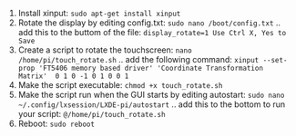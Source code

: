 1. Install xinput:
`sudo apt-get install xinput`
2. Rotate the display by editing config.txt:
`sudo nano /boot/config.txt`
.. add this to the buttom of the file:
`display_rotate=1 Use Ctrl X, Yes to Save`
3. Create a script to rotate the touchscreen:
`nano /home/pi/touch_rotate.sh`
.. add the following command:
`xinput --set-prop 'FT5406 memory based driver' 'Coordinate Transformation Matrix'  0 1 0 -1 0 1 0 0 1`
4. Make the script executable:
`chmod +x touch_rotate.sh`
5. Make the script run when the GUI starts by editing autostart:
`sudo nano ~/.config/lxsession/LXDE-pi/autostart`
.. add this to the bottom to run your script:
`@/home/pi/touch_rotate.sh`
6. Reboot:
`sudo reboot`
